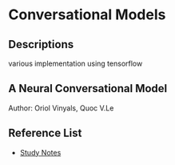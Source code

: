 Conversational Models
=====================

Descriptions
------------
various implementation using tensorflow

A Neural Conversational Model
---------------------------
Author: Oriol Vinyals, Quoc V.Le


Reference List
--------------
- [Study Notes](://github.com/stereoboy/Study/blob/master/papers/Chatbot/Chatbot.ipynb)
